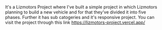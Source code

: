 It's a Lizmotors Project where I've built a simple project in which Lizmotors planning to build a new vehicle and for that they've divided it into five phases. Further it has sub catogeries
and it's responsive project.
You can visit the project through this link https://lizmotors-project.vercel.app/
